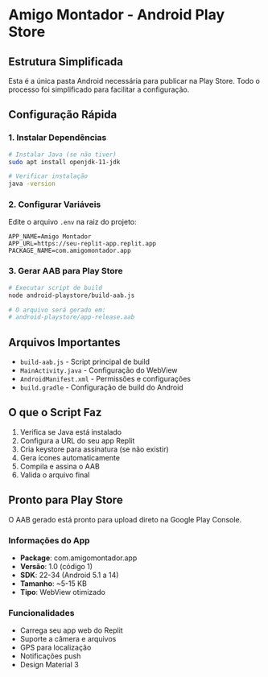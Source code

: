 # Amigo Montador - Android Play Store

## Estrutura Simplificada

Esta é a única pasta Android necessária para publicar na Play Store. Todo o processo foi simplificado para facilitar a configuração.

## Configuração Rápida

### 1. Instalar Dependências
```bash
# Instalar Java (se não tiver)
sudo apt install openjdk-11-jdk

# Verificar instalação
java -version
```

### 2. Configurar Variáveis
Edite o arquivo `.env` na raiz do projeto:
```
APP_NAME=Amigo Montador
APP_URL=https://seu-replit-app.replit.app
PACKAGE_NAME=com.amigomontador.app
```

### 3. Gerar AAB para Play Store
```bash
# Executar script de build
node android-playstore/build-aab.js

# O arquivo será gerado em:
# android-playstore/app-release.aab
```

## Arquivos Importantes

- `build-aab.js` - Script principal de build
- `MainActivity.java` - Configuração do WebView
- `AndroidManifest.xml` - Permissões e configurações
- `build.gradle` - Configuração de build do Android

## O que o Script Faz

1. Verifica se Java está instalado
2. Configura a URL do seu app Replit
3. Cria keystore para assinatura (se não existir)
4. Gera ícones automaticamente
5. Compila e assina o AAB
6. Valida o arquivo final

## Pronto para Play Store

O AAB gerado está pronto para upload direto na Google Play Console.

### Informações do App
- **Package**: com.amigomontador.app
- **Versão**: 1.0 (código 1)
- **SDK**: 22-34 (Android 5.1 a 14)
- **Tamanho**: ~5-15 KB
- **Tipo**: WebView otimizado

### Funcionalidades
- Carrega seu app web do Replit
- Suporte a câmera e arquivos
- GPS para localização
- Notificações push
- Design Material 3